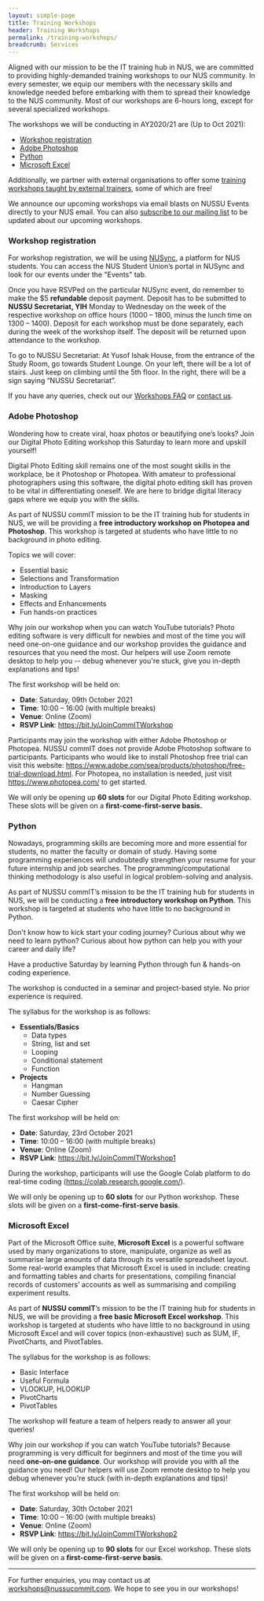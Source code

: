 ```yaml
---
layout: simple-page
title: Training Workshops
header: Training Workshops
permalink: /training-workshops/
breadcrumb: Services
---
```


Aligned with our mission to be the IT training hub in NUS, we are committed to providing highly-demanded training workshops to our NUS community. In every semester, we equip our members with the necessary skills and knowledge needed before embarking with them to spread their knowledge to the NUS community. Most of our workshops are 6-hours long, except for several specialized workshops.

The workshops we will be conducting in AY2020/21 are (Up to Oct 2021):

- [Workshop registration](#workshop-registration)
- [Adobe Photoshop](#adobe-photoshop)
- [Python](#python)
- [Microsoft Excel](#microsoft-excel)

Additionally, we partner with external organisations to offer some [training workshops taught by external trainers](/external-workshops/), some of which are free!

We announce our upcoming workshops via email blasts on NUSSU Events directly to your NUS email. You can also [subscribe to our mailing list](/contact/#mailing-list) to be updated about our upcoming workshops.

### Workshop registration

For workshop registration, we will be using [NUSync](https://orgsync.com/133324/chapter), a platform for NUS students. You can access the NUS Student Union’s portal in NUSync and look for our events under the "Events" tab.

Once you have RSVPed on the particular NUSync event, do remember to make the $5 **refundable** deposit payment. Deposit has to be submitted to **NUSSU Secretariat, YIH** Monday to Wednesday on the week of the respective workshop on office hours (1000 – 1800, minus the lunch time on 1300 – 1400). Deposit for each workshop must be done separately, each during the week of the workshop itself. The deposit will be returned upon attendance to the workshop.

To go to NUSSU Secretariat: At Yusof Ishak House, from the entrance of the Study Room, go towards Student Lounge. On your left, there will be a lot of stairs. Just keep on climbing until the 5th floor. In the right, there will be a sign saying “NUSSU Secretariat”.

If you have any queries, check out our [Workshops FAQ](/faq/) or [contact us](/contact/).

### Adobe Photoshop

Wondering how to create viral, hoax photos or beautifying one’s looks? Join our Digital Photo Editing workshop this Saturday to learn more and upskill yourself!

Digital Photo Editing skill remains one of the most sought skills in the workplace, be it Photoshop or Photopea. With amateur to professional photographers using this software, the digital photo editing skill has proven to be vital in differentiating oneself. We are here to bridge digital literacy gaps where we equip you with the skills.

As part of NUSSU commIT mission to be the IT training hub for students in NUS, we will be providing a **free introductory workshop on Photopea and Photoshop**. This workshop is targeted at students who have little to no background in photo editing.

Topics we will cover:

- Essential basic
- Selections and Transformation
- Introduction to Layers
- Masking
- Effects and Enhancements
- Fun hands-on practices

Why join our workshop when you can watch YouTube tutorials?
Photo editing software is very difficult for newbies and most of the time you will need one-on-one guidance and our workshop provides the guidance and resources that you need the most. Our helpers will use Zoom remote desktop to help you -- debug whenever you're stuck, give you in-depth explanations and tips!

The first workshop will be held on:

- **Date**: Saturday, 09th October 2021
- **Time**: 10:00 – 16:00 (with multiple breaks)
- **Venue**: Online (Zoom)
- **RSVP Link**: <https://bit.ly/JoinCommITWorkshop>

Participants may join the workshop with either Adobe Photoshop or Photopea. NUSSU commIT does not provide Adobe Photoshop software to participants. Participants who would like to install Photoshop free trial can visit this website: <https://www.adobe.com/sea/products/photoshop/free-trial-download.html>. For Photopea, no installation is needed, just visit <https://www.photopea.com/> to get started.

We will only be opening up **60 slots** for our Digital Photo Editing workshop. These slots will be given on a **first-come-first-serve basis.**

### Python

Nowadays, programming skills are becoming more and more essential for students, no matter the faculty or domain of study. Having some programming experiences will undoubtedly strengthen your resume for your future internship and job searches. The programming/computational thinking methodology is also useful in logical problem-solving and analysis.

As part of NUSSU commIT’s mission to be the IT training hub for students in NUS, we will be conducting a **free introductory workshop on Python**. This workshop is targeted at students who have little to no background in Python.

Don't know how to kick start your coding journey? Curious about why we need to learn python? Curious about how python can help you with your career and daily life?

Have a productive Saturday by learning Python through fun & hands-on coding experience.

The workshop is conducted in a seminar and project-based style. No prior experience is required.

The syllabus for the workshop is as follows:

- **Essentials/Basics**
  - Data types
  - String, list and set
  - Looping
  - Conditional statement
  - Function
- **Projects**
  - Hangman
  - Number Guessing
  - Caesar Cipher

The first workshop will be held on:

- **Date**: Saturday, 23rd October 2021
- **Time**: 10:00 – 16:00 (with multiple breaks)
- **Venue**: Online (Zoom)
- **RSVP Link**: <https://bit.ly/JoinCommITWorkshop1>

During the workshop, participants will use the Google Colab platform to do real-time coding (<https://colab.research.google.com/>).

We will only be opening up to **60 slots** for our Python workshop. These slots will be given on a **first-come-first-serve basis**.

### Microsoft Excel

Part of the Microsoft Office suite, **Microsoft Excel** is a powerful software used by many organizations to store, manipulate, organize as well as summarise large amounts of data through its versatile spreadsheet layout. Some real-world examples that Microsoft Excel is used in include: creating and formatting tables and charts for presentations, compiling financial records of customers’ accounts as well as summarising and compiling experiment results.

As part of **NUSSU commIT**’s mission to be the IT training hub for students in NUS, we will be providing a **free basic Microsoft Excel workshop**. This workshop is targeted at students who have little to no background in using Microsoft Excel and will cover topics (non-exhaustive) such as SUM, IF, PivotCharts, and PivotTables.

The syllabus for the workshop is as follows:

- Basic Interface
- Useful Formula
- VLOOKUP, HLOOKUP
- PivotCharts
- PivotTables

The workshop will feature a team of helpers ready to answer all your queries!

Why join our workshop if you can watch YouTube tutorials? Because programming is very difficult for beginners and most of the time you will need **one-on-one guidance**. Our workshop will provide you with all the guidance you need! Our helpers will use Zoom remote desktop to help you debug whenever you're stuck (with in-depth explanations and tips)!

The first workshop will be held on:

- **Date**: Saturday, 30th October 2021
- **Time**: 10:00 – 16:00 (with multiple breaks)
- **Venue**: Online (Zoom)
- **RSVP Link**: <https://bit.ly/JoinCommITWorkshop2>

We will only be opening up to **90 slots** for our Excel workshop. These slots will be given on a **first-come-first-serve basis**.

---

For further enquiries, you may contact us at [workshops@nussucommit.com](mailto:workshops@nussucommit.com). We hope to see you in our workshops!

